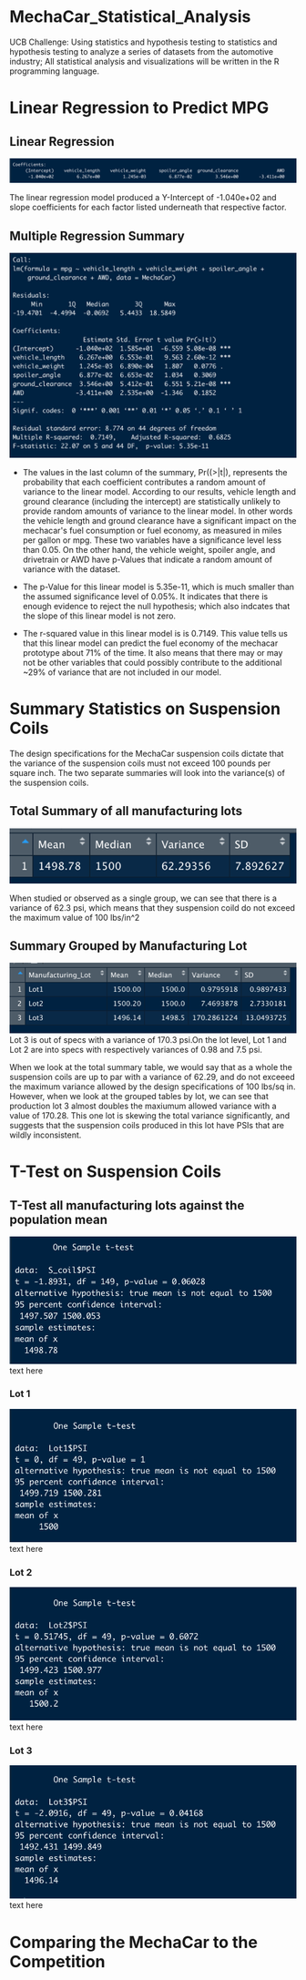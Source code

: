 # MechaCar_Statistical_Analysis
UCB Challenge: Using statistics and hypothesis testing to statistics and hypothesis testing to analyze a series of datasets from the automotive industry; All statistical analysis and visualizations will be written in the R programming language.
 
# Linear Regression to Predict MPG

## Linear Regression
![linearregression](resources/linearregression.png)

The linear regression model produced a Y-Intercept of -1.040e+02 and slope coefficients for each factor listed underneath that respective factor.

## Multiple Regression Summary
![Stat_summary](resources/stat_summary.png)

* The values in the last column of the summary, Pr((>|t|), represents the probability that each coefficient contributes a random amount of variance to the linear model. According to our results, vehicle length and ground clearance (including the intercept) are statistically unlikely to provide random amounts of variance to the linear model. In other words the vehicle length and ground clearance have a significant impact on the mechacar's fuel consumption or fuel economy, as measured in miles per gallon or mpg. These two variables have a significance level less than 0.05. On the other hand, the vehicle weight, spoiler angle, and drivetrain or AWD have p-Values that indicate a random amount of variance with the dataset.

* The p-Value for this linear model is 5.35e-11, which is much smaller than the assumed significance level of 0.05%. It indicates that there is enough evidence to reject the null hypothesis; which also indcates that the slope of this linear model is not zero.

* The r-squared value in this linear model is is 0.7149. This value tells us that this linear model can predict the fuel economy of the mechacar prototype about 71% of the time. It also means that there may or may not be other variables that could possibly contribute to the additional ~29% of variance that are not included in our model.

# Summary Statistics on Suspension Coils
The design specifications for the MechaCar suspension coils dictate that the variance of the suspension coils must not exceed 100 pounds per square inch. The two separate summaries will look into the variance(s) of the suspension coils. 

## Total Summary of all manufacturing lots
![total_summary](resources/total_summary.png)

When studied or observed as a single group, we can see that there is a variance of 62.3 psi, which means that they suspension coild do not exceed the maximum value of 100 lbs/in^2

## Summary Grouped by Manufacturing Lot
![lot_summary](resources/Lot_summary.png)
Lot 3 is out of specs with a variance of 170.3 psi.On the lot level, Lot 1 and Lot 2 are into specs with respectively variances of 0.98 and 7.5 psi.

When we look at the total summary table, we would say that as a whole the suspension coils are up to par with a variance of 62.29, and do not exceeed the maximum variance allowed by the design specifications of 100 lbs/sq in. However, when we look at the grouped tables by lot, we can see that production lot 3 almost doubles the maxiumum allowed variance with a value of 170.28. This one lot is skewing the total variance significantly, and suggests that the suspension coils produced in this lot have PSIs that are wildly inconsistent.

# T-Test on Suspension Coils

## T-Test all manufacturing lots against the population mean
![all_lots](resources/all_lots.png)
text here

### Lot 1
![Lot1](resources/Lot1.png)
text here

### Lot 2
![Lot2](resources/Lot2.png)
text here

### Lot 3
![Lot3](resources/Lot3.png)
text here

# Comparing the MechaCar to the Competition
